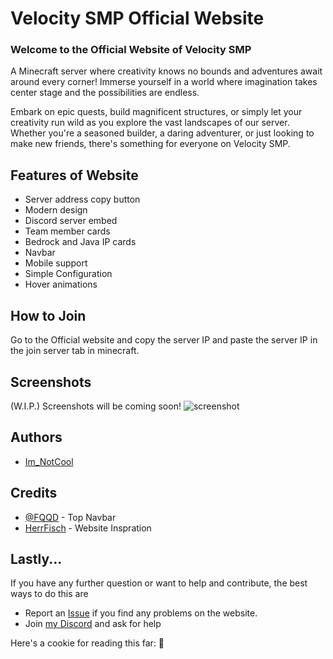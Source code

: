 # Velocity SMP Official Website

### Welcome to the Official Website of Velocity SMP

A Minecraft server where creativity knows no bounds and adventures await around every corner! Immerse yourself in a world where imagination takes center stage and the possibilities are endless.

Embark on epic quests, build magnificent structures, or simply let your creativity run wild as you explore the vast landscapes of our server. Whether you're a seasoned builder, a daring adventurer, or just looking to make new friends, there's something for everyone on Velocity SMP.


## Features of Website

- Server address copy button
- Modern design
- Discord server embed
- Team member cards
- Bedrock and Java IP cards
- Navbar
- Mobile support
- Simple Configuration
- Hover animations

## How to Join
Go to the Official website and copy the server IP and paste the server IP in the join server tab in minecraft.

## Screenshots
(W.I.P.) Screenshots will be coming soon!
![screenshot](https://github.com/user-attachments/assets/3062e480-22cd-4527-ad9a-7f15e9488b51)


## Authors
- [Im_NotCool](https://github.com/fir15playz)

## Credits
- [@FQQD](https://github.com/FQQD) - Top Navbar
- [HerrFisch](https://github.com/HerrFisch) - Website Inspration

## Lastly...
If you have any further question or want to help and contribute, the best ways to do this are
- Report an [Issue](https://github.com/fir15playz/Velocity-SMP/issues) if you find any problems on the website.
- Join [my Discord](https://discord.gg/Nxh2zXxYJ7) and ask for help

Here's a cookie for reading this far: 🍪
